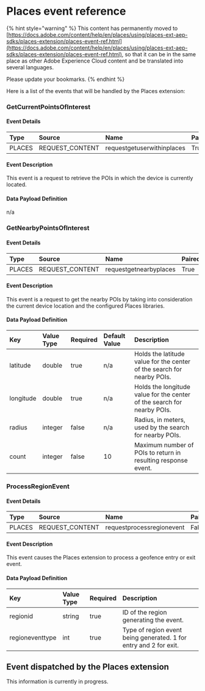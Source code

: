 # Places event reference

{% hint style="warning" %}
This content has permanently moved to [https://docs.adobe.com/content/help/en/places/using/places-ext-aep-sdks/places-extension/places-event-ref.html](https://docs.adobe.com/content/help/en/places/using/places-ext-aep-sdks/places-extension/places-event-ref.html), so that it can be in the same place as other Adobe Experience Cloud content and be translated into several languages.

Please update your bookmarks.
{% endhint %}

Here is a list of the events that will be handled by the Places extension:

### GetCurrentPointsOfInterest

#### **Event Details**

| Type | Source | Name | Paired |
| :--- | :--- | :--- | :--- |
| PLACES | REQUEST\_CONTENT | requestgetuserwithinplaces | True |

#### **Event Description**

This event is a request to retrieve the POIs in which the device is currently located.

#### **Data Payload Definition**

n/a

### GetNearbyPointsOfInterest

#### **Event Details**

| Type | Source | Name | Paired |
| :--- | :--- | :--- | :--- |
| PLACES | REQUEST\_CONTENT | requestgetnearbyplaces | True |

#### **Event Description**

This event is a request to get the nearby POIs by taking into consideration the current device location and the configured Places libraries.

#### **Data Payload Definition**

| Key | Value Type | Required | Default Value | Description |
| :--- | :--- | :--- | :--- | :--- |
| latitude | double | true | n/a | Holds the latitude value for the center of the search for nearby POIs. |
| longitude | double | true | n/a | Holds the longitude value for the center of the search for nearby POIs. |
| radius | integer | false | n/a | Radius, in meters, used by the search for nearby POIs. |
| count | integer | false | 10 | Maximum number of POIs to return in resulting response event. |

### ProcessRegionEvent

#### **Event Details**

| Type | Source | Name | Paired |
| :--- | :--- | :--- | :--- |
| PLACES | REQUEST\_CONTENT | requestprocessregionevent | False |

#### **Event Description**

This event causes the Places extension to process a geofence entry or exit event.

#### **Data Payload Definition**

| Key | Value Type | Required | Description |
| :--- | :--- | :--- | :--- |
| regionid | string | true | ID of the region generating the event. |
| regioneventtype | int | true | Type of region event being generated. 1 for entry and 2 for exit. |

## Event dispatched by the Places extension

This information is currently in progress.

